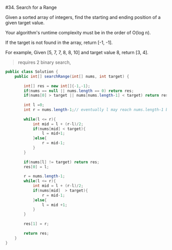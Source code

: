 #34. Search for a Range  

Given a sorted array of integers, find the starting and ending position of a given target value.

Your algorithm's runtime complexity must be in the order of O(log n).

If the target is not found in the array, return [-1, -1].

For example,
Given [5, 7, 7, 8, 8, 10] and target value 8,
return [3, 4].


> requires 2 binary search, 

```java
public class Solution {
    public int[] searchRange(int[] nums, int target) {
        
        int[] res = new int[]{-1,-1};
        if(nums == null || nums.length == 0) return res;
        if(nums[0] > target || nums[nums.length-1] < target) return res;
        
        int l =0;
        int r = nums.length-1;// eventually l may reach nums.length-1 by `l = mid +1`
        
        while(l <= r){
            int mid = l + (r-l)/2;
            if(nums[mid] < target){
                l = mid+1;
            }else{
                r = mid-1;
            }
        }
        
        if(nums[l] != target) return res;
        res[0] = l;
        
        r = nums.length-1;
        while(l <= r){
            int mid = l + (r-l)/2;
            if(nums[mid]  > target){
                r = mid-1;
            }else{
                l = mid +1;
            }
        }
        
        res[1] = r;
        
        return res;
    }
}
```


